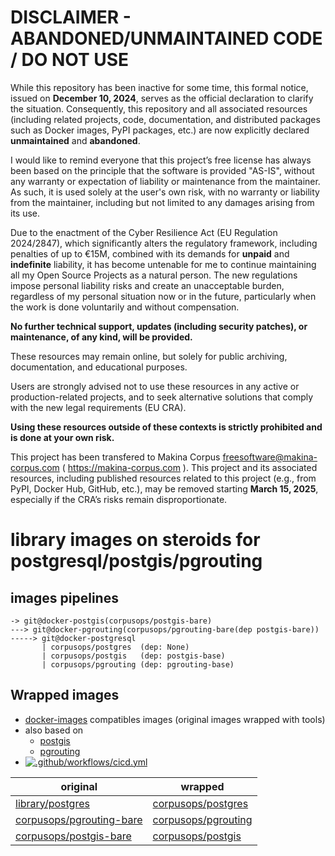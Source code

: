 
DISCLAIMER - ABANDONED/UNMAINTAINED CODE / DO NOT USE
=======================================================
While this repository has been inactive for some time, this formal notice, issued on **December 10, 2024**, serves as the official declaration to clarify the situation. Consequently, this repository and all associated resources (including related projects, code, documentation, and distributed packages such as Docker images, PyPI packages, etc.) are now explicitly declared **unmaintained** and **abandoned**.

I would like to remind everyone that this project’s free license has always been based on the principle that the software is provided "AS-IS", without any warranty or expectation of liability or maintenance from the maintainer.
As such, it is used solely at the user's own risk, with no warranty or liability from the maintainer, including but not limited to any damages arising from its use.

Due to the enactment of the Cyber Resilience Act (EU Regulation 2024/2847), which significantly alters the regulatory framework, including penalties of up to €15M, combined with its demands for **unpaid** and **indefinite** liability, it has become untenable for me to continue maintaining all my Open Source Projects as a natural person.
The new regulations impose personal liability risks and create an unacceptable burden, regardless of my personal situation now or in the future, particularly when the work is done voluntarily and without compensation.

**No further technical support, updates (including security patches), or maintenance, of any kind, will be provided.**

These resources may remain online, but solely for public archiving, documentation, and educational purposes.

Users are strongly advised not to use these resources in any active or production-related projects, and to seek alternative solutions that comply with the new legal requirements (EU CRA).

**Using these resources outside of these contexts is strictly prohibited and is done at your own risk.**

This project has been transfered to Makina Corpus <freesoftware@makina-corpus.com> ( https://makina-corpus.com ). This project and its associated resources, including published resources related to this project (e.g., from PyPI, Docker Hub, GitHub, etc.), may be removed starting **March 15, 2025**, especially if the CRA’s risks remain disproportionate.

# library images on steroids for postgresql/postgis/pgrouting

## images pipelines
```
-> git@docker-postgis(corpusops/postgis-bare)
---> git@docker-pgrouting(corpusops/pgrouting-bare(dep postgis-bare))
-----> git@docker-postgresql
       | corpusops/postgres  (dep: None)
       | corpusops/postgis   (dep: postgis-base)
       | corpusops/pgrouting (dep: pgrouting-base)
```

## Wrapped images
- [docker-images](https://github.com/corpusops/docker-images) compatibles images (original images wrapped with tools)
- also based on
    - [postgis](https://github.com/corpusops/docker-postgis)
    - [pgrouting](https://github.com/corpusops/docker-pgrouting)
- [![.github/workflows/cicd.yml](https://github.com/corpusops/docker-postgresql/workflows/.github/workflows/cicd.yml/badge.svg?branch=master)](https://github.com/corpusops/docker-postgresql/actions?query=workflow%3A.github%2Fworkflows%2Fcicd.yml+branch%3Amaster)

| original   | wrapped  |
|------------|-----------|
| [library/postgres](https://hub.docker.com/_/postgres)                         | [corpusops/postgres](https://hub.docker.com/r/corpusops/postgres)   |
| [corpusops/pgrouting-bare](https://hub.docker.com/r/corpusops/pgrouting-bare) | [corpusops/pgrouting](https://hub.docker.com/r/corpusops/pgrouting) |
| [corpusops/postgis-bare](https://hub.docker.com/r/corpusops/postgis-bare)     | [corpusops/postgis](https://hub.docker.com/r/corpusops/postgis)     |



